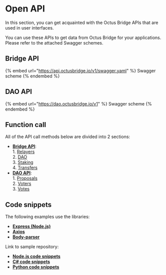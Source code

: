 # Open API

In this section, you can get acquainted with the Octus Bridge APIs that are used in user interfaces.

You can use these APIs to get data from Octus Bridge for your applications.\
Please refer to the attached Swagger schemes.

## Bridge API&#x20;

{% embed url="https://api.octusbridge.io/v1/swagger.yaml" %}
Swagger scheme
{% endembed %}

## DAO API

{% embed url="https://dao.octusbridge.io/v1" %}
Swagger scheme
{% endembed %}

## Function call

All of the API call methods below are divided into 2 sections:&#x20;

* [**Bridge API**](bridge-api/): \
  1\. [Relayers](bridge-api/relays.md)\
  2\. [DAO](bridge-api/dao.md)\
  3\. [Staking](bridge-api/staking.md)\
  4\. [Transfers](bridge-api/transfers.md)
* [**DAO API**](dao-api/):\
  1\. [Proposals](dao-api/proposals.md)\
  2\. [Voters](dao-api/voters.md)\
  3\. [Votes](dao-api/votes.md)

## Code snippets

The following examples use the libraries:

* [**Express (Node.js)**](https://expressjs.com/en/4x/api.html)
* [**Axios**](https://axios-http.com/docs/intro)
* [**Body-parser**](https://www.npmjs.com/package/body-parser)

Link to sample repository:

* [**Node.js code snippets**](https://github.com/sarapaj/OctusBridgeBridge\_NodeJS)
* [**C# code snippets**](https://github.com/nemanjasimikic/OctusBridgeBRIDGE)
* [**Python code snippets**](https://github.com/snjava1195/OctusBridgeAPI)

